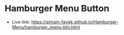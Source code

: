 # Hamburger Menu Button
* Live link: https://ajmain-fayek.github.io/Hamburger-Menu/hamburger_menu-btn.html